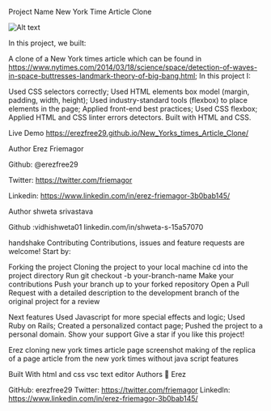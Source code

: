 
Project Name New York Time Article Clone

![Alt text](/images/Screenshot.jpg?raw=true "New York times clone")

In this project, we built:

A clone of a New York times article which can be found in https://www.nytimes.com/2014/03/18/science/space/detection-of-waves-in-space-buttresses-landmark-theory-of-big-bang.html; In this project I:

Used CSS selectors correctly; Used HTML elements box model (margin, padding, width, height); Used industry-standard tools (flexbox) to place elements in the page; Applied front-end best practices; Used CSS flexbox; Applied HTML and CSS linter errors detectors. Built with HTML and CSS.

Live Demo https://erezfree29.github.io/New_Yorks_times_Article_Clone/

Author Erez Friemagor

Github: @erezfree29

Twitter: https://twitter.com/friemagor

Linkedin: https://www.linkedin.com/in/erez-friemagor-3b0bab145/

Author shweta srivastava

Github :vidhishweta01
linkedin.com/in/shweta-s-15a57070

handshake Contributing Contributions, issues and feature requests are welcome! Start by:

Forking the project Cloning the project to your local machine cd into the project directory Run git checkout -b your-branch-name Make your contributions Push your branch up to your forked repository Open a Pull Request with a detailed description to the development branch of the original project for a review

Next features Used Javascript for more special effects and logic; Used Ruby on Rails; Created a personalized contact page; Pushed the project to a personal domain. Show your support Give a star if you like this project!

Erez cloning new york times article page screenshot making of the replica of a page article from the new york times without java script features

Built With html and css vsc text editor Authors 👤 Erez

GitHub: erezfree29 Twitter: https://twitter.com/friemagor LinkedIn: https://www.linkedin.com/in/erez-friemagor-3b0bab145/
